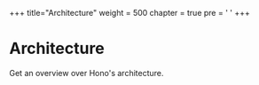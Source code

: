 +++
title="Architecture"
weight = 500
chapter = true
pre = '<i class="fas fa-landmark"></i> '
+++

# Architecture

Get an overview over Hono's architecture.
